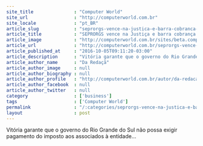```yaml
---
site_title               : "Computer World"
site_url                 : "http://computerworld.com.br"
site_locale              : "pt_BR"
article_slug             : "seprorgs-vence-na-justica-e-barra-cobranca-de-icms-do-software-para-associados"
article_title            : "SEPRORGS vence na Justiça e barra cobrança de ICMS do software para associados"
article_image            : "http://computerworld.com.br/sites/beta.computerworld.com.br/files/news_articles/luta_sindicato_greve_negocio.jpg"
article_url              : "http://computerworld.com.br/seprorgs-vence-na-justica-e-barra-cobranca-de-icms-do-software-para-associados"
article_published_at     : "2016-10-05T09:11:20-03:00"
article_description      : "Vitória garante que o governo do Rio Grande do Sul não possa exigir pagamento do imposto aos associados à entidade..."
article_author_name      : "Da Redaçã"
article_author_image     : null
article_author_biography : null
article_author_profile   : "http://computerworld.com.br/autor/da-redacao"
article_author_facebook  : null
article_author_twitter   : null
category                 : ['business']
tags                     : ['Computer World']
permalink                : "/:categories/seprorgs-vence-na-justica-e-barra-cobranca-de-icms-do-software-para-associados/"
layout                   : post
---
```


Vitória garante que o governo do Rio Grande do Sul não possa exigir pagamento do imposto aos associados à entidade...
